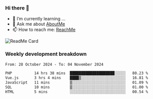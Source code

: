 ### Hi there 👋

- 🌱 I’m currently learning ...
- 💬 Ask me about [AboutMe](https://www.itzcy.com/about)
- 📫 How to reach me: [ReachMe](https://www.itzcy.com/about)

![ReadMe Card](https://github-readme-stats-ten-gilt.vercel.app/api?username=SuperChenYun&show_icons=true&title_color=fff&icon_color=79ff97&text_color=9f9f9f&bg_color=151515&hide_border=true)

### Weekly development breakdown
<!--START_SECTION:waka-->

```txt
From: 28 October 2024 - To: 04 November 2024

PHP          14 hrs 38 mins  ████████████████████░░░░░   80.23 %
Vue.js       3 hrs 4 mins    ████▒░░░░░░░░░░░░░░░░░░░░   16.81 %
JavaScript   11 mins         ▒░░░░░░░░░░░░░░░░░░░░░░░░   01.09 %
SQL          10 mins         ▒░░░░░░░░░░░░░░░░░░░░░░░░   01.00 %
HTML         5 mins          ░░░░░░░░░░░░░░░░░░░░░░░░░   00.54 %
```

<!--END_SECTION:waka-->
